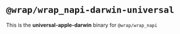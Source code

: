 # `@wrap/wrap_napi-darwin-universal`

This is the **universal-apple-darwin** binary for `@wrap/wrap_napi`
